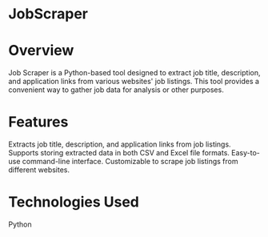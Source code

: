 # JobScraper

# Overview
Job Scraper is a Python-based tool designed to extract job title, description, and application links from various websites' job listings. This tool provides a convenient way to gather job data for analysis or other purposes.

# Features
Extracts job title, description, and application links from job listings.
Supports storing extracted data in both CSV and Excel file formats.
Easy-to-use command-line interface.
Customizable to scrape job listings from different websites.

# Technologies Used
Python
